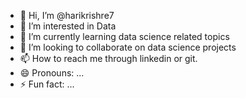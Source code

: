 - 👋 Hi, I’m @harikrishre7
- 👀 I’m interested in Data 
- 🌱 I’m currently learning data science related topics
- 💞️ I’m looking to collaborate on data science projects 
- 📫 How to reach me through linkedin or git.
- 😄 Pronouns: ...
- ⚡ Fun fact: ...

<!---
harikrishre7/harikrishre7 is a ✨ special ✨ repository because its `README.md` (this file) appears on your GitHub profile.
You can click the Preview link to take a look at your changes.
--->
